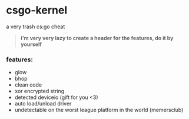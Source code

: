 # csgo-kernel
 
a very trash cs:go cheat

> **i'm very very lazy to create a header for the features, do it by yourself**

### features:

 - glow
 - bhop
 - clean code
 - xor encrypted string
 - detected deviceio (gift for you <3)
 - auto load/unload driver
 - undetectable on the worst league platform in the world (memersclub)
